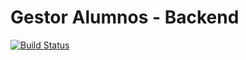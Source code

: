 # Gestor Alumnos - Backend

[![Build Status](https://travis-ci.org/jeremiastome/gestoraula-backend.svg?branch=master)](https://travis-ci.org/github/jeremiastome/gestoraula-backend)



